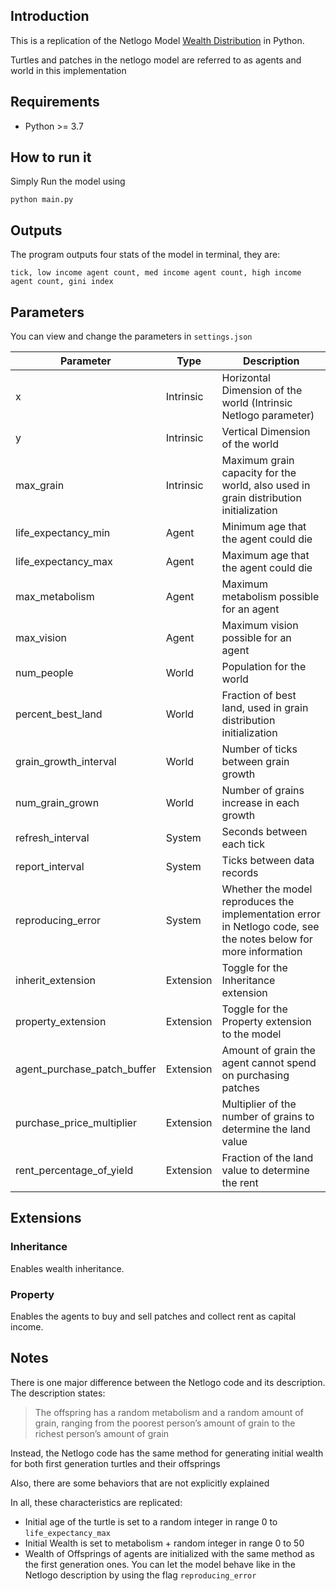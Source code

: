 ## Introduction

This is a replication of the Netlogo Model [Wealth Distribution](https://ccl.northwestern.edu/netlogo/models/Daisyworld) in Python.

Turtles and patches in the netlogo model are referred to as agents and world in this implementation

## Requirements

- Python >= 3.7

## How to run it
 
Simply Run the model using

```python main.py```

## Outputs

The program outputs four stats of the model in terminal, they are:

```tick, low income agent count, med income agent count, high income agent count, gini index```

## Parameters

You can view and change the parameters in ```settings.json```


| Parameter                   |Type       | Description  |
|-----------------------------|-----------|-------------------------------------------------------------------|
| x                           | Intrinsic | Horizontal Dimension of the world (Intrinsic Netlogo parameter)| 
| y                           | Intrinsic | Vertical Dimension of the world|
| max_grain                   | Intrinsic | Maximum grain capacity for the world, also used in grain distribution initialization|
| life_expectancy_min         | Agent     | Minimum age that the agent could die|
| life_expectancy_max         | Agent     | Maximum age that the agent could die|
| max_metabolism              | Agent     | Maximum metabolism possible for an agent|
| max_vision                  | Agent     | Maximum vision possible for an agent|
| num_people                  | World     | Population for the world|
| percent_best_land           | World     | Fraction of best land, used in grain distribution initialization|
| grain_growth_interval       | World     | Number of ticks between grain growth|
| num_grain_grown             | World     | Number of grains increase in each growth|
| refresh_interval            | System    | Seconds between each tick|
| report_interval             | System    | Ticks between data records|
| reproducing_error           | System    | Whether the model reproduces the implementation error in Netlogo code, see the notes below for more information|
| inherit_extension           | Extension | Toggle for the Inheritance extension|
| property_extension          | Extension | Toggle for the Property extension to the model|
| agent_purchase_patch_buffer | Extension | Amount of grain the agent cannot spend on purchasing patches|
| purchase_price_multiplier   | Extension | Multiplier of the number of grains to determine the land value|
| rent_percentage_of_yield    | Extension | Fraction of the land value to determine the rent|

## Extensions

### Inheritance

Enables wealth inheritance.

### Property

Enables the agents to buy and sell patches and collect rent as capital income.

## Notes

There is one major difference between the Netlogo code and its description. The description states:

>The offspring has a random metabolism and a random amount of grain, ranging from the poorest person’s amount of grain to the richest person’s amount of grain

Instead, the Netlogo code has the same method for generating initial wealth for both first generation turtles and their offsprings 

Also, there are some behaviors that are not explicitly explained

In all, these characteristics are replicated:

- Initial age of the turtle is set to a random integer in range 0 to ```life_expectancy_max```
- Initial Wealth is set to metabolism + random integer in range 0 to 50
- Wealth of Offsprings of agents are initialized with the same method as the first generation ones. You can let the model behave like in the Netlogo description by using the flag ```reproducing_error```

